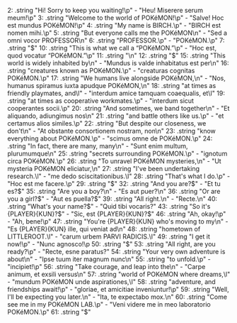 2: .string "Hi! Sorry to keep you waiting!\p" - "Heu! Miserere serum meum!\p"
3: .string "Welcome to the world of POKéMON!\p" - "Salve! Hoc est mundus POKéMON!\p"
4: .string "My name is BIRCH.\p" - "BIRCH est nomen mihi.\p"
5: .string "But everyone calls me the POKéMON\n" - "Sed a omni vocor PROFESSOR\n"
6: .string "PROFESSOR.\p" - "POKéMON.\p"
7: .string "$"
10: .string "This is what we call a “POKéMON.”\p" - "Hoc est, quod vocatur “POKéMON.”\p"
11: .string "\n"
12: .string "$"
15: .string "This world is widely inhabited by\n" - "Mundus is valde inhabitatus est per\n"
16: .string "creatures known as POKéMON.\p" - "creaturas cognitas POKéMON.\p"
17: .string "We humans live alongside POKéMON,\n" - "Nos, humanus spiramus iuxta apudque POKéMON,\n"
18: .string "at times as friendly playmates, and\l" - "interdum amice tamquam coaequalis, et\I"
19: .string "at times as cooperative workmates.\p" - "interdum sicut cooperantes socii.\p"
20: .string "And sometimes, we band together\n" - "Et aliquando, adiungimus nos\n"
21: .string "and battle others like us.\p" - "et certamus alios similes.\p"
22: .string "But despite our closeness, we don't\n" - "At obstante consortionem nostram, non\n"
23: .string "know everything about POKéMON.\p" - "scimus omne de POKéMON.\p"
24: .string "In fact, there are many, many\n" - "Sunt enim multum, plurumumque\n"
25: .string "secrets surrounding POKéMON.\p" - "ignotum circa POKéMON.\p"
26: .string "To unravel POKéMON mysteries,\n" - "Ut mysteria POKéMON eliciatur,\n"
27: .string "I've been undertaking research.\l" - "me dedo sciscitationibus.\I"
28: .string "That's what I do.\p" - "Hoc est me facere.\p"
29: .string "$"
32: .string "And you are?$" - "Et tu es?$"
35: .string "Are you a boy?\n" - "Es aut puer?\n"
36: .string "Or are you a girl?$" - "Aut es puella?$"
39: .string "All right.\n" - "Recte.\n"
40: .string "What's your name?$" - "Quid tibi vocaris?"
43: .string "So it's {PLAYER}{KUN}?$" - "Sic, est {PLAYER}{KUN}?$"
46: .string "Ah, okay!\p" - "Ah, bene!\p"
47: .string "You're {PLAYER}{KUN} who's moving to my\n" - "Es {PLAYER}{KUN} ille, qui veniat ad\n"
48: .string "hometown of LITTLEROOT.\l" - "carum urbem PARVI RADICIS.\I"
49: .string "I get it now!\p" - "Nunc agnosco!\p
50: .string "$"
53: .string "All right, are you ready?\p" - "Recte, esne paratus?"
54: .string "Your very own adventure is about\n" - "Ipse tuum iter magnum nunc\n"
55: .string "to unfold.\p" - "incipiet!\p"
56: .string "Take courage, and leap into the\n" - "Carpe animum, et exsili versus\n"
57: .string "world of POKéMON where dreams,\l" - "mundum POKéMON unde aspirationes,\I"
58: .string "adventure, and friendships await!\p" - "gloriae, et amicitiae inveniuntur!\p"
59: .string "Well, I'll be expecting you later.\n" - "Ita, te expectabo mox.\n"
60: .string "Come see me in my POKéMON LAB.\p" - "Veni videre me in meo laboratorio POKéMON.\p"
61: .string "$"